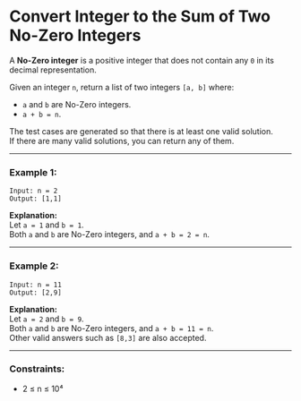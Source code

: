 # Convert Integer to the Sum of Two No-Zero Integers

A **No-Zero integer** is a positive integer that does not contain any `0` in its decimal representation.

Given an integer `n`, return a list of two integers `[a, b]` where:

- `a` and `b` are No-Zero integers.
- `a + b = n`.

The test cases are generated so that there is at least one valid solution.  
If there are many valid solutions, you can return any of them.

---

### Example 1:

```
Input: n = 2
Output: [1,1]
```

**Explanation:**  
Let `a = 1` and `b = 1`.  
Both `a` and `b` are No-Zero integers, and `a + b = 2 = n`.

---

### Example 2:

```
Input: n = 11
Output: [2,9]
```

**Explanation:**  
Let `a = 2` and `b = 9`.  
Both `a` and `b` are No-Zero integers, and `a + b = 11 = n`.  
Other valid answers such as `[8,3]` are also accepted.

---

### Constraints:

- 2 ≤ n ≤ 10⁴
